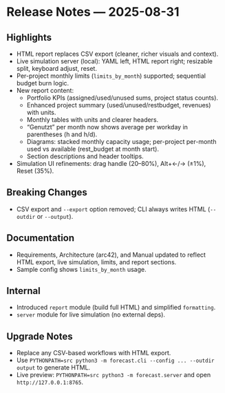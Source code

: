 # Release Notes — 2025-08-31

## Highlights
- HTML report replaces CSV export (cleaner, richer visuals and context).
- Live simulation server (local): YAML left, HTML report right; resizable split, keyboard adjust, reset.
- Per-project monthly limits (`limits_by_month`) supported; sequential budget burn logic.
- New report content:
  - Portfolio KPIs (assigned/used/unused sums, project status counts).
  - Enhanced project summary (used/unused/restbudget, revenues) with units.
  - Monthly tables with units and clearer headers.
  - “Genutzt” per month now shows average per workday in parentheses (h and h/d).
  - Diagrams: stacked monthly capacity usage; per-project per-month used vs available (rest_budget at month start).
  - Section descriptions and header tooltips.
- Simulation UI refinements: drag handle (20–80%), Alt+←/→ (±1%), Reset (35%).

## Breaking Changes
- CSV export and `--export` option removed; CLI always writes HTML (`--outdir` or `--output`).

## Documentation
- Requirements, Architecture (arc42), and Manual updated to reflect HTML export, live simulation, limits, and report sections.
- Sample config shows `limits_by_month` usage.

## Internal
- Introduced `report` module (build full HTML) and simplified `formatting`.
- `server` module for live simulation (no external deps).

## Upgrade Notes
- Replace any CSV-based workflows with HTML export.
- Use `PYTHONPATH=src python3 -m forecast.cli --config ... --outdir output` to generate HTML.
- Live preview: `PYTHONPATH=src python3 -m forecast.server` and open `http://127.0.0.1:8765`.

